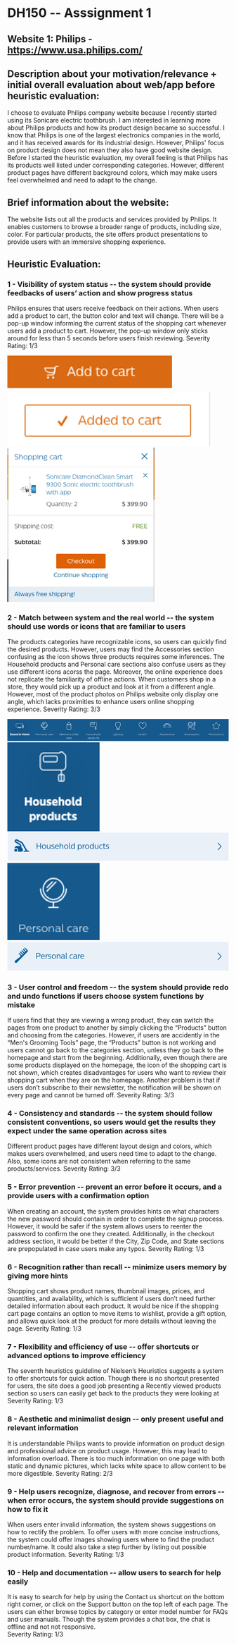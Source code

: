 # DH150 -- Asssignment 1

## Website 1: Philips - https://www.usa.philips.com/

## Description about your motivation/relevance + initial overall evaluation about web/app before heuristic evaluation: 
I choose to evaluate Philips company website because I recently started using its Sonicare electric toothbrush. I am interested in learning more about Philips products and how its product design became so successful. I know that Philips is one of the largest electronics companies in the world, and it has received awards for its industrial design. However, Philips' focus on product design does not mean they also have good website design. Before I started the heuristic evaluation, my overall feeling is that Philips has its products well listed under corresponding categories. However, different product pages have different background colors, which may make users feel overwhelmed and need to adapt to the change. 

## Brief information about the website: 
The website lists out all the products and services provided by Philips. It enables customers to browse a broader range of products, including size, color. For particular products, the site offers product presentations to provide users with an immersive shopping experience.

## Heuristic Evaluation:
### 1 - Visibility of system status -- the system should provide feedbacks of users’ action and show progress status
Philips ensures that users receive feedback on their actions. When users add a product to cart, the button color and text will change. There will be a pop-up window informing the current status of the shopping cart whenever users add a product to cart. However, the pop-up window only sticks around for less than 5 seconds before users finish reviewing. 
Severity Rating: 1/3

![Feedback 1](https://github.com/xenia1270/DH150/blob/master/Picture1.png)
![Feedback 2](https://github.com/xenia1270/DH150/blob/master/Picture2.png)
![Feedback 3](https://github.com/xenia1270/DH150/blob/master/Picture3.png)
### 2 - Match between system and the real world -- the system should use words or icons that are familiar to users
The products categories have recognizable icons, so users can quickly find the desired products. However, users may find the Accessories section confusing as the icon shows three products requires some inferences. The Household products and Personal care sections also confuse users as they use different icons acorss the page. Moreover, the online experience does not replicate the familiarity of offline actions. When customers shop in a store, they would pick up a product and look at it from a different angle. However, most of the product photos on Philips website only display one angle, which lacks proximities to enhance users online shopping experience. 
Severity Rating: 3/3

![Icon 1](https://github.com/xenia1270/DH150/blob/master/Picture4.png)
![Icon 2](https://github.com/xenia1270/DH150/blob/master/Picture5.png)
![Icon 3](https://github.com/xenia1270/DH150/blob/master/Picture6.png)
![Icon 4](https://github.com/xenia1270/DH150/blob/master/Picture7.png)
![Icon 5](https://github.com/xenia1270/DH150/blob/master/Picture8.png)

### 3 - User control and freedom -- the system should provide redo and undo functions if users choose system functions by mistake
If users find that they are viewing a wrong product, they can switch the pages from one product to another by simply clicking the “Products” button and choosing from the categories. However, if users are accidently in the “Men's Grooming Tools” page, the “Products” button is not working and users cannot go back to the categories section, unless they go back to the homepage and start from the beginning. Additionally, even though there are some products displayed on the homepage, the icon of  the shopping cart is not shown, which creates disadvantages for users who want to review their shopping cart when they are on the homepage. Another problem is that if users don’t subscribe to their newsletter, the notification will be shown on every page and cannot be turned off.
Severity Rating: 3/3

### 4 - Consistency and standards -- the system should follow consistent conventions, so users would get the results they expect under the same operation across sites
Different product pages have different layout design and colors, which makes users overwhelmed, and users need time to adapt to the change. Also, some icons are not consistent when referring to the same products/services.
Severity Rating: 3/3

### 5 - Error prevention -- prevent an error before it occurs, and a provide users with a confirmation option
When creating an account, the system provides hints on what characters the new password should contain in order to complete the signup process. However, it would be safer if the system allows users to reenter the password to confirm the one they created. Additionally, in the checkout address section, it would be better if the City, Zip Code, and State sections are prepopulated in case users make any typos. 
Severity Rating: 1/3

### 6 - Recognition rather than recall -- minimize users memory by giving more hints
Shopping cart shows product names, thumbnail images, prices, and quantities, and availability, which is sufficient if users don’t need further detailed information about each product. It would be nice if the shopping cart page contains an option to move items to wishlist, provide a gift option, and allows quick look at the product for more details without leaving the page.
Severity Rating: 1/3

### 7 - Flexibility and efficiency of use -- offer shortcuts or advanced options to improve efficiency
The seventh heuristics guideline of Nielsen’s Heuristics suggests a system to offer shortcuts for quick action. Though there is no shortcut presented for users, the site does a good job presenting a Recently viewed products section so users can easily get back to the products  they were looking at 
Severity Rating: 1/3

### 8 - Aesthetic and minimalist design -- only present useful and relevant information
It is understandable Philips wants to provide information on product design and professional advice on product usage. However, this may lead to information overload. There is too much information on one page with both static and dynamic pictures, which lacks white space to allow content to be more digestible.
Severity Rating: 2/3

### 9 - Help users recognize, diagnose, and recover from errors -- when error occurs, the system should provide suggestions on how to fix it
When users enter invalid information, the system shows suggestions on how to rectify the problem. To offer users with more concise instructions, the system could offer images showing users where to find the product number/name. It could also take a step further by listing out possible product information.
Severity Rating: 1/3

### 10 - Help and documentation -- allow users to search for help easily
It is easy to search for help by using the Contact us shortcut on the bottom right corner, or click on the Support button on the top left of each page. The users can either browse topics by category or enter model number for FAQs and user manuals. Though the system provides a chat box, the chat is offline and not not responsive.  
Severity Rating: 1/3

